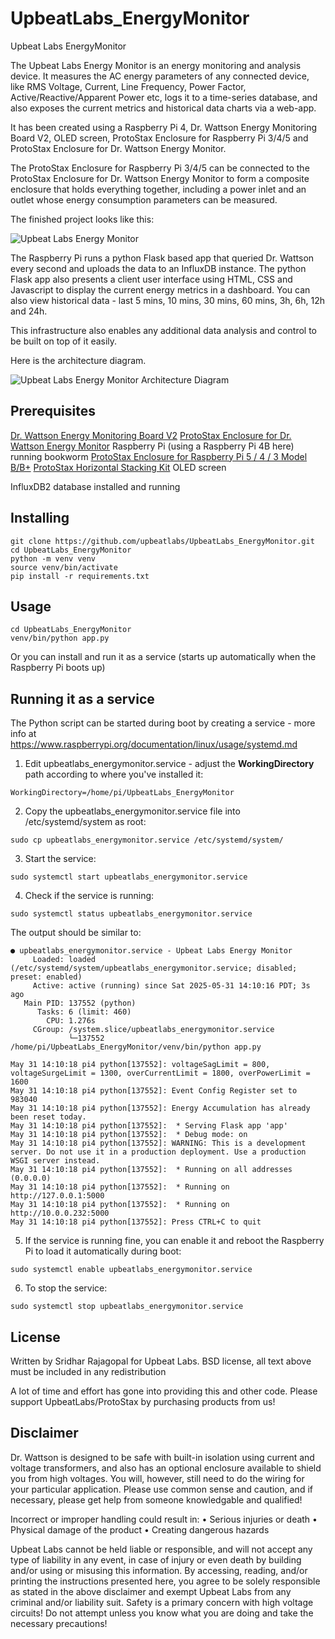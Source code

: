 # UpbeatLabs_EnergyMonitor
Upbeat Labs EnergyMonitor

The Upbeat Labs Energy Monitor is an energy monitoring and analysis device. It measures the AC energy parameters of any connected device, like RMS Voltage, Current, Line Frequency, Power Factor, Active/Reactive/Apparent Power etc, logs it to a time-series database, and also exposes the current metrics and historical data charts via a web-app. 

It has been created using a Raspberry Pi 4, Dr. Wattson Energy Monitoring Board V2, OLED screen, ProtoStax Enclosure for Raspberry Pi 3/4/5 and ProtoStax Enclosure for Dr. Wattson Energy Monitor. 

The ProtoStax Enclosure for Raspberry Pi 3/4/5 can be connected to the ProtoStax Enclosure for Dr. Wattson Energy Monitor to form a composite enclosure that holds everything together, including a power inlet and an outlet whose energy consumption parameters can be measured. 

The finished project looks like this: 

![Upbeat Labs Energy Monitor](UpbeatLabs_EnergyMonitor.jpg)


The Raspberry Pi runs a python Flask based app that queried Dr. Wattson every second and uploads the data to an InfluxDB instance. The python Flask app also presents a client user interface using HTML, CSS and Javascript to display the current energy metrics in a dashboard. You can also view historical data - last 5 mins, 10 mins, 30 mins, 60 mins, 3h, 6h, 12h and 24h. 

This infrastructure also enables any additional data analysis and control to be built on top of it easily. 

Here is the architecture diagram. 

![Upbeat Labs Energy Monitor Architecture Diagram](UpbeatLabs_EnergyMonitor_Architecture.jpg)


## Prerequisites

[Dr. Wattson Energy Monitoring Board V2](https://www.protostax.com/products/dr-wattson-energy-monitoring-board-v2)
[ProtoStax Enclosure for Dr. Wattson Energy Monitor](https://www.protostax.com/products/protostax-enclosure-for-dr-wattson-energy-monitor)
Raspberry Pi (using a Raspberry Pi 4B here) running bookworm
[ProtoStax Enclosure for Raspberry Pi 5 / 4 / 3 Model B/B+](https://www.protostax.com/products/protostax-for-raspberry-pi-b)
[ProtoStax Horizontal Stacking Kit](https://www.protostax.com/products/protostax-horizontal-stacking-kit)
OLED screen

InfluxDB2 database installed and running

## Installing

```
git clone https://github.com/upbeatlabs/UpbeatLabs_EnergyMonitor.git
cd UpbeatLabs_EnergyMonitor
python -m venv venv
source venv/bin/activate
pip install -r requirements.txt
```

## Usage

```
cd UpbeatLabs_EnergyMonitor
venv/bin/python app.py
```

Or you can install and run it as a service (starts up automatically when the Raspberry Pi boots up)

## Running it as a service

The Python script can be started during boot by creating a service - more info at https://www.raspberrypi.org/documentation/linux/usage/systemd.md

1. Edit upbeatlabs_energymonitor.service - adjust the **WorkingDirectory** path
according to where you've installed it:

```
WorkingDirectory=/home/pi/UpbeatLabs_EnergyMonitor
```

2. Copy the upbeatlabs_energymonitor.service file into /etc/systemd/system as root:

```
sudo cp upbeatlabs_energymonitor.service /etc/systemd/system/
```

3. Start the service:
```
sudo systemctl start upbeatlabs_energymonitor.service
```

4. Check if the service is running:

```
sudo systemctl status upbeatlabs_energymonitor.service
```

The output should be similar to:

```
● upbeatlabs_energymonitor.service - Upbeat Labs Energy Monitor
     Loaded: loaded (/etc/systemd/system/upbeatlabs_energymonitor.service; disabled; preset: enabled)
     Active: active (running) since Sat 2025-05-31 14:10:16 PDT; 3s ago
   Main PID: 137552 (python)
      Tasks: 6 (limit: 460)
        CPU: 1.276s
     CGroup: /system.slice/upbeatlabs_energymonitor.service
             └─137552 /home/pi/UpbeatLabs_EnergyMonitor/venv/bin/python app.py

May 31 14:10:18 pi4 python[137552]: voltageSagLimit = 800, voltageSurgeLimit = 1300, overCurrentLimit = 1800, overPowerLimit = 1600
May 31 14:10:18 pi4 python[137552]: Event Config Register set to 983040
May 31 14:10:18 pi4 python[137552]: Energy Accumulation has already been reset today.
May 31 14:10:18 pi4 python[137552]:  * Serving Flask app 'app'
May 31 14:10:18 pi4 python[137552]:  * Debug mode: on
May 31 14:10:18 pi4 python[137552]: WARNING: This is a development server. Do not use it in a production deployment. Use a production WSGI server instead.
May 31 14:10:18 pi4 python[137552]:  * Running on all addresses (0.0.0.0)
May 31 14:10:18 pi4 python[137552]:  * Running on http://127.0.0.1:5000
May 31 14:10:18 pi4 python[137552]:  * Running on http://10.0.0.232:5000
May 31 14:10:18 pi4 python[137552]: Press CTRL+C to quit
```

5. If the service is running fine, you can enable it and reboot the Raspberry Pi to load it automatically during boot:
```
sudo systemctl enable upbeatlabs_energymonitor.service
```

6. To stop the service:
```
sudo systemctl stop upbeatlabs_energymonitor.service
```

## License

Written by Sridhar Rajagopal for Upbeat Labs. BSD license, all text above must be included in any redistribution

A lot of time and effort has gone into providing this and other code. Please support UpbeatLabs/ProtoStax by purchasing products from us!


## Disclaimer

Dr. Wattson is designed to be safe with built-in isolation using current and voltage
transformers, and also has an optional enclosure available to shield you from high voltages.
You will, however, still need to do the wiring for your particular application. Please use
common sense and caution, and if necessary, please get help from someone knowledgable
and qualified!

Incorrect or improper handling could result in:
• Serious injuries or death
• Physical damage of the product
• Creating dangerous hazards

Upbeat Labs cannot be held liable or responsible, and will not
accept any type of liability in any event, in case of injury or even death by building and/or
using or misusing this information. By accessing, reading, and/or printing the instructions
presented here, you agree to be solely responsible as stated in the above disclaimer and
exempt Upbeat Labs from any criminal and/or liability suit.
Safety is a primary concern with high voltage circuits! Do not attempt unless you know what
you are doing and take the necessary precautions!